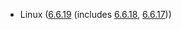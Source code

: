 - Linux ([6.6.19](https://lwn.net/Articles/964173) (includes [6.6.18](https://lwn.net/Articles/963357), [6.6.17](https://lwn.net/Articles/962558)))
